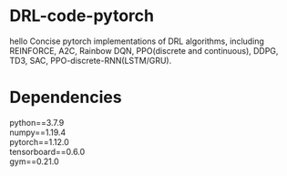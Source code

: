 # DRL-code-pytorch
hello Concise pytorch implementations of DRL algorithms, including REINFORCE, A2C, Rainbow DQN, PPO(discrete and continuous), DDPG, TD3, SAC, PPO-discrete-RNN(LSTM/GRU).


# Dependencies
python==3.7.9<br />
numpy==1.19.4<br />
pytorch==1.12.0<br />
tensorboard==0.6.0<br />
gym==0.21.0<br />

